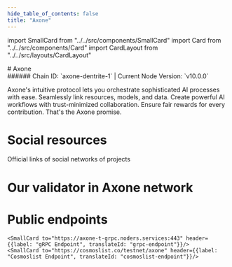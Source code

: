 ```yaml
---
hide_table_of_contents: false
title: "Axone"
---
```


import SmallCard from "../../src/components/SmallCard"
import Card from "../../src/components/Card"
import CardLayout from "../../src/layouts/CardLayout"

<div class="h1-with-icon icon-axone">
# Axone
</div>
###### Chain ID: `axone-dentrite-1` | Current Node Version: `v10.0.0`


Axone's intuitive protocol lets you orchestrate sophisticated AI processes with ease. Seamlessly link resources, models, and data. Create powerful AI workflows with trust-minimized collaboration. Ensure fair rewards for every contribution. That's the Axone promise.

# Social resources
Official links of social networks of projects

<CardLayout autoFitEnabled={false}>
    <SmallCard to="https://www.axone.xyz/" header={{label: "Website", translateId: "social-telegram"}} iconPath="img/website-icon.svg"/>
    <SmallCard to="https://github.com/axone-protocol" header={{label: "GitHub", translateId: "social-telegram"}} iconPath="img/github-icon.svg"/>
    <SmallCard to="https://discord.gg/axone" header={{label: "Discord", translateId: "social-telegram"}} iconPath="img/discord-icon.svg"/>
    <SmallCard to="https://x.com/axonexyz" header={{label: "X", translateId: "social-telegram"}} iconPath="img/x-icon.svg"/>
    
</CardLayout>

# Our validator in Axone network

<CardLayout autoFitEnabled={true}>
    <Card
        to="https://testnet.axone.explorers.guru/validator/axonevaloper1zux0q0unnu9s0sz9kfy074e0rp7cj909yf4hc8"
        header={{
            label: "[NODERS]TEAM",
            translateId: "development-setup",
        }}
        body={{
            label: "Trusted blockchain validator",
        }}
        iconPath="img/kotlin-icon.svg"
    />
</CardLayout>

# Public endpoints

<CardLayout autoFitEnabled={true}>
    <SmallCard to="https://axone-t-rpc.noders.services" header={{label: "RPC Endpoint", translateId: "rpc-endpoint"}}/>
    <SmallCard to="https://axone-t-api.noders.services" header={{label: "API Endpoint", translateId: "api-endpoint"}}/>
    
    <SmallCard to="https://axone-t-grpc.noders.services:443" header={{label: "gRPC Endpoint", translateId: "grpc-endpoint"}}/>
    <SmallCard to="https://cosmoslist.co/testnet/axone" header={{label: "Cosmoslist Endpoint", translateId: "cosmoslist-endpoint"}}/>
</CardLayout>
